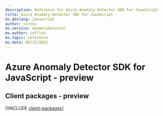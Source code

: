 ```yaml
---
description: Reference for Azure Anomaly Detector SDK for JavaScript
title: Azure Anomaly Detector SDK for JavaScript
ms.devlang: javascript
author: xirzec
ms.service: anomalydetector
ms.author: jeffish
ms.topic: reference
ms.data: 09/15/2022
---
```

# Azure Anomaly Detector SDK for JavaScript - preview

## Client packages - preview
[!INCLUDE [client-packages](anomaly-detector-client-index.md)]